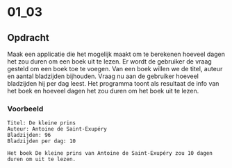 # 01_03

## Opdracht

Maak een applicatie die het mogelijk maakt om te berekenen hoeveel dagen het zou duren om een boek uit te lezen. Er wordt de gebruiker de vraag gesteld om een boek toe te voegen. Van een boek willen we de titel, auteur en aantal bladzijden bijhouden. Vraag nu aan de gebruiker hoeveel bladzijden hij per dag leest. Het programma toont als resultaat de info van het boek en hoeveel dagen het zou duren om het boek uit te lezen.

### Voorbeeld

```plaintext
Titel: De kleine prins
Auteur: Antoine de Saint-Exupéry
Bladzijden: 96
Bladzijden per dag: 10

Het boek De kleine prins van Antoine de Saint-Exupéry zou 10 dagen duren om uit te lezen.
```
